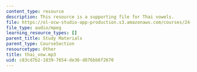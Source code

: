 ```yaml
---
content_type: resource
description: This resource is a supporting file for Thai vowels.
file: https://ol-ocw-studio-app-production.s3.amazonaws.com/courses/24-901-language-and-its-structure-i-phonology-fall-2010/c83cd7b218397654de36d876bb6f2670_thai_vow.mp3
file_type: audio/mpeg
learning_resource_types: []
parent_title: Study Materials
parent_type: CourseSection
resourcetype: Other
title: thai_vow.mp3
uid: c83cd7b2-1839-7654-de36-d876bb6f2670
---
```

